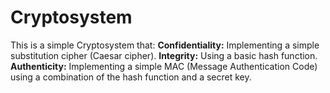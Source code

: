 # Cryptosystem
This is a simple Cryptosystem that:
**Confidentiality:** Implementing a simple substitution cipher (Caesar cipher).
**Integrity:** Using a basic hash function.
**Authenticity:** Implementing a simple MAC (Message Authentication Code) using a combination of the hash function and a secret key.
